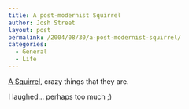 ```yaml
---
title: A post-modernist Squirrel
author: Josh Street
layout: post
permalink: /2004/08/30/a-post-modernist-squirrel/
categories:
  - General
  - Life
---
```

[A Squirrel][1], crazy things that they are.

I laughed&#8230; perhaps too much ;)

 [1]: http://weblog.burningbird.net/archives/2004/08/28/more-retro-squirrel/
